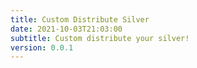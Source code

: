 ```yaml
---
title: Custom Distribute Silver
date: 2021-10-03T21:03:00
subtitle: Custom distribute your silver!
version: 0.0.1
---
```

